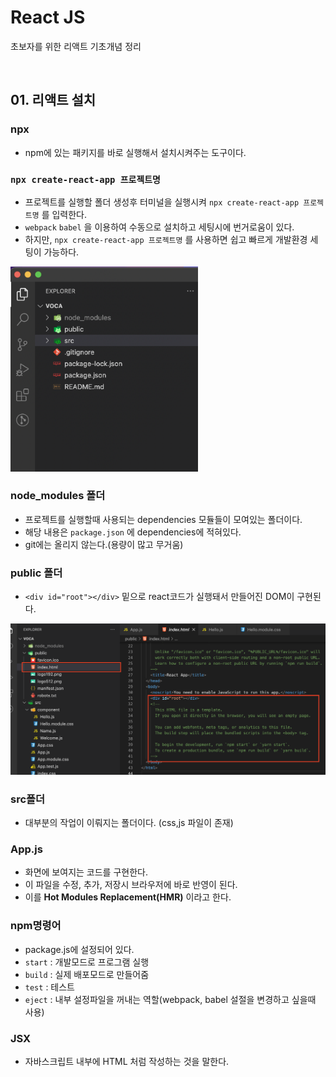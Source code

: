 # React JS

초보자를 위한 리액트 기초개념 정리

<br>

## 01. 리액트 설치
### npx
- npm에 있는 패키지를 바로 실행해서 설치시켜주는 도구이다.

### ``` npx create-react-app 프로젝트명 ```
- 프로젝트를 실행할 폴더 생성후 터미널을 실행시켜  ``` npx create-react-app 프로젝트명 ``` 를 입력한다.
- ```webpack``` ```babel``` 을 이용하여 수동으로 설치하고 세팅시에 번거로움이 있다.
- 하지만, ``` npx create-react-app 프로젝트명 ``` 를 사용하면 쉽고 빠르게 개발환경 세팅이 가능하다.

<img src="/images/react01.png" width="300"/>

### node_modules 폴더
- 프로젝트를 실행할때 사용되는 dependencies 모듈들이 모여있는 폴더이다.
- 해당 내용은 ```package.json``` 에 dependencies에 적혀있다.
- git에는 올리지 않는다.(용량이 많고 무거움)

### public 폴더
- ```<div id="root"></div>``` 밑으로 react코드가 실행돼서 만들어진 DOM이 구현된다.
<img src="/images/react02.png" width="550"/>


### src폴더
- 대부분의 작업이 이뤄지는 폴더이다. (css,js 파일이 존재)

### App.js
- 화면에 보여지는 코드를 구현한다.
- 이 파일을 수정, 추가, 저장시 브라우저에 바로 반영이 된다.
- 이를 **Hot Modules Replacement(HMR)** 이라고 한다.

### npm명령어
- package.js에 설정되어 있다. 
- ```start``` : 개발모드로 프로그램 실행 
- ```build``` :  실제 배포모드로 만들어줌
- ```test``` : 테스트
- ```eject``` : 내부 설정파일을 꺼내는 역할(webpack, babel 설절을 변경하고 싶을때 사용)

### JSX
- 자바스크립트 내부에 HTML 처럼 작성하는 것을 말한다.



